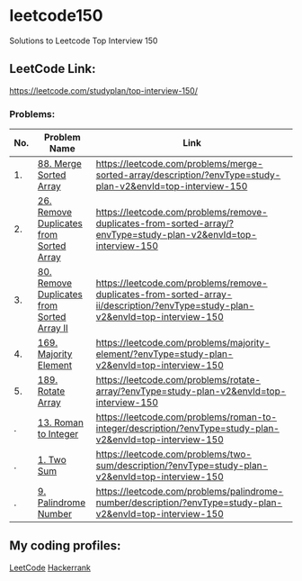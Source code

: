 # leetcode150
Solutions to Leetcode Top Interview 150

## LeetCode Link:
https://leetcode.com/studyplan/top-interview-150/
### Problems:

| No.  | Problem Name  | Link  |
| ------------ | ------------ | ------------ |
| 1. | [88. Merge Sorted Array](https://github.com/ViBRUS/leetcode150/blob/main/88.MergeSortedArray.cpp)  |  https://leetcode.com/problems/merge-sorted-array/description/?envType=study-plan-v2&envId=top-interview-150 |
| 2. | [26. Remove Duplicates from Sorted Array](https://github.com/ViBRUS/leetcode150/blob/main/26.RemoveDuplicatesfromSortedArray.cpp)  |  https://leetcode.com/problems/remove-duplicates-from-sorted-array/?envType=study-plan-v2&envId=top-interview-150 |
| 3. | [80. Remove Duplicates from Sorted Array II](https://github.com/ViBRUS/leetcode150/blob/main/80.RemoveDuplicatesfromSortedArrayII.cpp)  |  https://leetcode.com/problems/remove-duplicates-from-sorted-array-ii/description/?envType=study-plan-v2&envId=top-interview-150 |
| 4. | [169. Majority Element](https://github.com/ViBRUS/leetcode150/blob/main/169.MajorityElement.cpp)  |  https://leetcode.com/problems/majority-element/?envType=study-plan-v2&envId=top-interview-150 |
| 5. | [189. Rotate Array](https://github.com/ViBRUS/leetcode150/blob/main/189.RotateArray.cpp)  |  https://leetcode.com/problems/rotate-array/?envType=study-plan-v2&envId=top-interview-150 |
| . | [13. Roman to Integer](https://github.com/ViBRUS/leetcode150/blob/main/13.RomantoInteger.cpp)  |  https://leetcode.com/problems/roman-to-integer/description/?envType=study-plan-v2&envId=top-interview-150 |
| . | [1. Two Sum](https://github.com/ViBRUS/leetcode150/blob/main/1.TwoSum.cpp)  |  https://leetcode.com/problems/two-sum/description/?envType=study-plan-v2&envId=top-interview-150 |
| . | [9. Palindrome Number](https://github.com/ViBRUS/leetcode150/blob/main/9.PalindromeNumber.cpp)  |  https://leetcode.com/problems/palindrome-number/description/?envType=study-plan-v2&envId=top-interview-150 |


## My coding profiles:
[LeetCode](https://leetcode.com/ViBRUS/)
[Hackerrank](https://www.hackerrank.com/profile/vibrus)